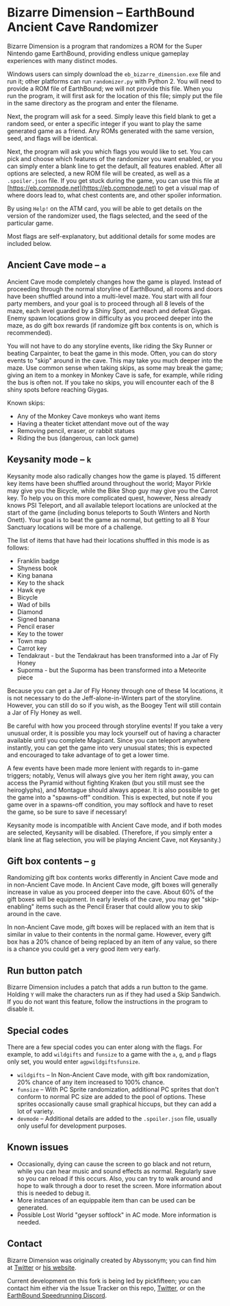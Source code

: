 # Bizarre Dimension – EarthBound Ancient Cave Randomizer

Bizarre Dimension is a program that randomizes a ROM for the Super Nintendo game EarthBound, providing endless unique gameplay experiences with many distinct modes.

Windows users can simply download the `eb_bizarre_dimension.exe` file and run it; other platforms can run `randomizer.py` with Python 2. You will need to provide a ROM file of EarthBound; we will not provide this file. When you run the program, it will first ask for the location of this file; simply put the file in the same directory as the program and enter the filename.

Next, the program will ask for a seed. Simply leave this field blank to get a random seed, or enter a specific integer if you want to play the same generated game as a friend. Any ROMs generated with the same version, seed, and flags will be identical.

Next, the program will ask you which flags you would like to set. You can pick and choose which features of the randomizer you want enabled, or you can simply enter a blank line to get the default, all features enabled. After all options are selected, a new ROM file will be created, as well as a `.spoiler.json` file. If you get stuck during the game, you can use this file at [https://eb.compnode.net](https://eb.compnode.net) to get a visual map of where doors lead to, what chest contents are, and other spoiler information.

By using `Help!` on the ATM card, you will be able to get details on the version of the randomizer used, the flags selected, and the seed of the particular game.

Most flags are self-explanatory, but additional details for some modes are included below.

## Ancient Cave mode – `a`

Ancient Cave mode completely changes how the game is played. Instead of proceeding through the normal storyline of EarthBound, all rooms and doors have been shuffled around into a multi-level maze. You start with all four party members, and your goal is to proceed through all 8 levels of the maze, each level guarded by a Shiny Spot, and reach and defeat Giygas. Enemy spawn locations grow in difficulty as you proceed deeper into the maze, as do gift box rewards (if randomize gift box contents is on, which is recommended).

You will not have to do any storyline events, like riding the Sky Runner or beating Carpainter, to beat the game in this mode. Often, you can do story events to "skip" around in the cave. This may take you much deeper into the maze. Use common sense when taking skips, as some may break the game; giving an item to a monkey in Monkey Cave is safe, for example, while riding the bus is often not. If you take no skips, you will encounter each of the 8 shiny spots before reaching Giygas.

Known skips:
- Any of the Monkey Cave monkeys who want items
- Having a theater ticket attendant move out of the way
- Removing pencil, eraser, or rabbit statues
- Riding the bus (dangerous, can lock game)

## Keysanity mode – `k`

Keysanity mode also radically changes how the game is played. 15 different key items have been shuffled around throughout the world; Mayor Pirkle may give you the Bicycle, while the Bike Shop guy may give you the Carrot key. To help you on this more complicated quest, however, Ness already knows PSI Teleport, and all available teleport locations are unlocked at the start of the game (including bonus teleports to South Winters and North Onett). Your goal is to beat the game as normal, but getting to all 8 Your Sanctuary locations will be more of a challenge.

The list of items that have had their locations shuffled in this mode is as follows:
- Franklin badge
- Shyness book
- King banana
- Key to the shack
- Hawk eye
- Bicycle
- Wad of bills
- Diamond
- Signed banana
- Pencil eraser
- Key to the tower
- Town map
- Carrot key
- Tendakraut - but the Tendakraut has been transformed into a Jar of Fly Honey
- Suporma - but the Suporma has been transformed into a Meteorite piece

Because you can get a Jar of Fly Honey through one of these 14 locations, it is not necessary to do the Jeff-alone-in-Winters part of the storyline. However, you can still do so if you wish, as the Boogey Tent will still contain a Jar of Fly Honey as well.

Be careful with how you proceed through storyline events! If you take a very unusual order, it is possible you may lock yourself out of having a character available until you complete Magicant. Since you can teleport anywhere instantly, you can get the game into very unusual states; this is expected and encouraged to take advantage of to get a lower time.

A few events have been made more lenient with regards to in-game triggers; notably, Venus will always give you her item right away, you can access the Pyramid without fighting Kraken (but you still must see the heiroglyphs), and Montague should always appear. It is also possible to get the game into a "spawns-off" condition. This is expected, but note if you game over in a spawns-off condition, you may softlock and have to reset the game, so be sure to save if necessary!

Keysanity mode is incompatible with Ancient Cave mode, and if both modes are selected, Keysanity will be disabled. (Therefore, if you simply enter a blank line at flag selection, you will be playing Ancient Cave, not Keysanity.)

## Gift box contents – `g`

Randomizing gift box contents works differently in Ancient Cave mode and in non-Ancient Cave mode. In Ancient Cave mode, gift boxes will generally increase in value as you proceed deeper into the cave. About 60% of the gift boxes will be equipment. In early levels of the cave, you may get "skip-enabling" items such as the Pencil Eraser that could allow you to skip around in the cave.

In non-Ancient Cave mode, gift boxes will be replaced with an item that is similar in value to their contents in the normal game. However, every gift box has a 20% chance of being replaced by an item of any value, so there is a chance you could get a very good item very early.

## Run button patch

Bizarre Dimension includes a patch that adds a run button to the game. Holding `Y` will make the characters run as if they had used a Skip Sandwich. If you do not want this feature, follow the instructions in the program to disable it.

## Special codes

There are a few special codes you can enter along with the flags. For example, to add `wildgifts` and `funsize` to a game with the `a`, `g`, and `p` flags only set, you would enter `agpwildgiftsfunsize`.

- `wildgifts` – In Non-Ancient Cave mode, with gift box randomization, 20% chance of any item increased to 100% chance.
- `funsize` – With PC Sprite randomization, additional PC sprites that don't conform to normal PC size are added to the pool of options. These sprites occasionally cause small graphical hiccups, but they can add a lot of variety.
-  `devmode` – Additional details are added to the `.spoiler.json` file, usually only useful for development purposes.

## Known issues

- Occasionally, dying can cause the screen to go black and not return, while you can hear music and sound effects as normal. Regularly save so you can reload if this occurs. Also, you can try to walk around and hope to walk through a door to reset the screen. More information about this is needed to debug it.
- More instances of an equippable item than can be used can be generated.
- Possible Lost World "geyser softlock" in AC mode. More information is needed.

## Contact

Bizarre Dimension was originally created by Abyssonym; you can find him at [Twitter](https://www.twitter.com/abyssonym) or [his website](http://www.abyssonym.com/).

Current development on this fork is being led by pickfifteen; you can contact him either via the Issue Tracker on this repo, [Twitter](https://www.twitter.com/pickfifteen), or on the [EarthBound Speedrunning Discord](https://discord.gg/WWVYwkE).
